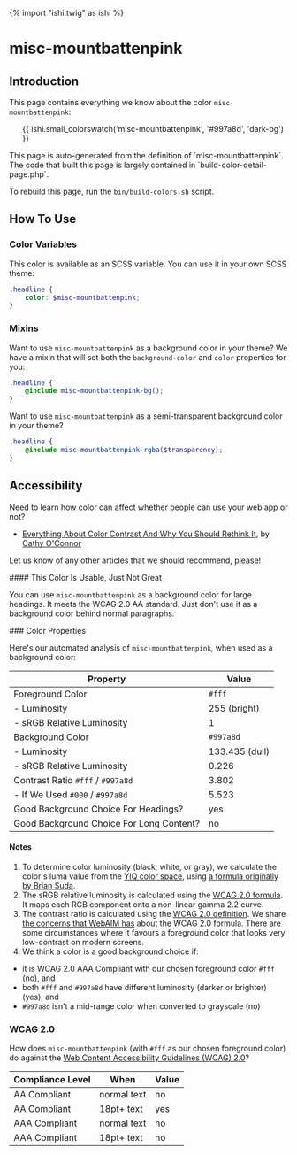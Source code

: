 {% import "ishi.twig" as ishi %}
# misc-mountbattenpink

## Introduction

This page contains everything we know about the color `misc-mountbattenpink`:

<div class="grid">
    <div class="cell">
        <div class="swatch">
            <ul>
                {{ ishi.small_colorswatch('misc-mountbattenpink', '#997a8d', 'dark-bg') }}
            </ul>
        </div>
    </div>
</div>

<div class="callout attention" markdown="1">
This page is auto-generated from the definition of `misc-mountbattenpink`. The code that built this page is largely contained in `build-color-detail-page.php`.

To rebuild this page, run the `bin/build-colors.sh` script.
</div>

## How To Use

### Color Variables

This color is available as an SCSS variable. You can use it in your own SCSS theme:

```scss
.headline {
    color: $misc-mountbattenpink;
}
```

### Mixins

Want to use `misc-mountbattenpink` as a background color in your theme? We have a mixin that will set both the `background-color` and `color` properties for you:

```scss
.headline {
    @include misc-mountbattenpink-bg();
}
```

Want to use `misc-mountbattenpink` as a semi-transparent background color in your theme?

```scss
.headline {
    @include misc-mountbattenpink-rgba($transparency);
}
```

## Accessibility

Need to learn how color can affect whether people can use your web app or not?

* [Everything About Color Contrast And Why You Should Rethink It](https://www.smashingmagazine.com/2014/10/color-contrast-tips-and-tools-for-accessibility/), by [Cathy O'Connor](http://www.twitter.com/cagocon)

Let us know of any other articles that we should recommend, please!
<div class="callout warning" markdown="1">
#### This Color Is Usable, Just Not Great

You can use `misc-mountbattenpink` as a background color for large headings. It meets the WCAG 2.0 AA standard. Just don't use it as a background color behind normal paragraphs.
</div>
### Color Properties

Here's our automated analysis of `misc-mountbattenpink`, when used as a background color:

Property | Value
---------|------
Foreground Color | `#fff`
- Luminosity | 255 (bright)
- sRGB Relative Luminosity | 1
Background Color | `#997a8d`
- Luminosity | 133.435 (dull)
- sRGB Relative Luminosity | 0.226
Contrast Ratio `#fff` / `#997a8d` | 3.802
- If We Used `#000` / `#997a8d` | 5.523
Good Background Choice For Headings? | yes
Good Background Choice For Long Content? | no

#### Notes

1. To determine color luminosity (black, white, or gray), we calculate the color's luma value from the [YIQ color space](https://en.wikipedia.org/wiki/YIQ), using [a formula originally by Brian Suda](https://24ways.org/2010/calculating-color-contrast/).
1. The sRGB relative luminosity is calculated using the [WCAG 2.0 formula](https://www.w3.org/TR/WCAG20/#relativeluminancedef). It maps each RGB component onto a non-linear gamma 2.2 curve.
1. The contrast ratio is calculated using the [WCAG 2.0 definition](https://www.w3.org/TR/2008/REC-WCAG20-20081211/#contrast-ratiodef). We share [the concerns that WebAIM has](http://webaim.org/blog/wcag-2-1-feedback/) about the WCAG 2.0 formula. There are some circumstances where it favours a foreground color that looks very low-contrast on modern screens.
1. We think a color is a good background choice if:
  - it is WCAG 2.0 AAA Compliant with our chosen foreground color `#fff` (no), and
  - both `#fff` and `#997a8d` have different luminosity (darker or brighter) (yes), and
  - `#997a8d` isn't a mid-range color when converted to grayscale (no)

### WCAG 2.0

How does `misc-mountbattenpink` (with `#fff` as our chosen foreground color) do against the [Web Content Accessibility Guidelines (WCAG) 2.0](https://www.w3.org/TR/WCAG20/)?

Compliance Level | When | Value
-----------------|------|------
AA Compliant | normal text | no
AA Compliant | 18pt+ text | yes
AAA Compliant | normal text | no
AAA Compliant | 18pt+ text | no